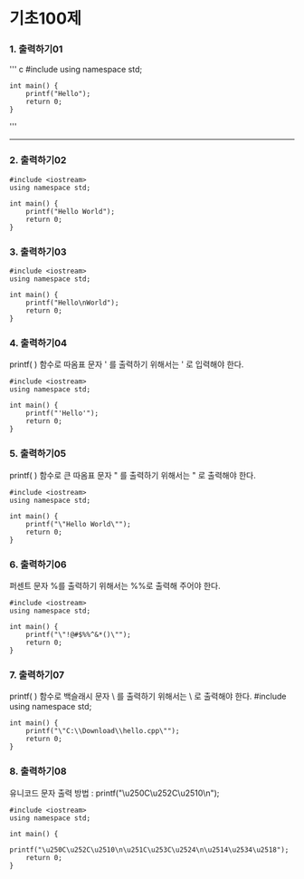 # 기초100제
### 1. 출력하기01
''' c
	#include <iostream>
	using namespace std;

	int main() {
		printf("Hello");
		return 0;
	}
'''
***
	
	
### 2. 출력하기02
	#include <iostream>
	using namespace std;

	int main() {
		printf("Hello World");
		return 0;
	}
	
### 3. 출력하기03
	#include <iostream>
	using namespace std;

	int main() {
		printf("Hello\nWorld");
		return 0;
	}
	
### 4. 출력하기04
printf( ) 함수로 따옴표 문자 ' 를 출력하기 위해서는 \' 로 입력해야 한다.

	#include <iostream>
	using namespace std;

	int main() {
		printf("'Hello'");
		return 0;
	}
### 5. 출력하기05
printf( ) 함수로 큰 따옴표 문자 " 를 출력하기 위해서는 \" 로 출력해야 한다.

	#include <iostream>
	using namespace std;

	int main() {
		printf("\"Hello World\"");
		return 0;
	}

### 6. 출력하기06
퍼센트 문자 %를 출력하기 위해서는 %%로 출력해 주어야 한다.

	#include <iostream>
	using namespace std;

	int main() {
		printf("\"!@#$%%^&*()\"");
		return 0;
	}
	
### 7. 출력하기07
printf( ) 함수로 백슬래시 문자 \ 를 출력하기 위해서는 \\ 로 출력해야 한다.
	#include <iostream>
	using namespace std;

	int main() {
		printf("\"C:\\Download\\hello.cpp\"");
		return 0;
	}

### 8. 출력하기08
유니코드 문자 출력 방법 : printf("\u250C\u252C\u2510\n");

	#include <iostream>
	using namespace std;

	int main() {
		printf("\u250C\u252C\u2510\n\u251C\u253C\u2524\n\u2514\u2534\u2518");
		return 0;
	}
